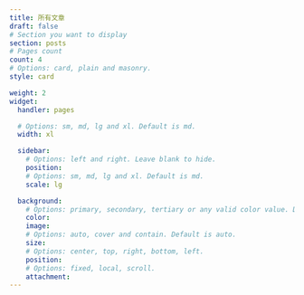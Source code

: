 ```yaml
---
title: 所有文章
draft: false
# Section you want to display
section: posts
# Pages count
count: 4
# Options: card, plain and masonry.
style: card

weight: 2
widget:
  handler: pages

  # Options: sm, md, lg and xl. Default is md.
  width: xl

  sidebar: 
    # Options: left and right. Leave blank to hide.
    position:
    # Options: sm, md, lg and xl. Default is md.
    scale: lg

  background:
    # Options: primary, secondary, tertiary or any valid color value. Default is primary.
    color:
    image:
    # Options: auto, cover and contain. Default is auto.
    size:
    # Options: center, top, right, bottom, left.
    position:
    # Options: fixed, local, scroll.
    attachment:
---
```


